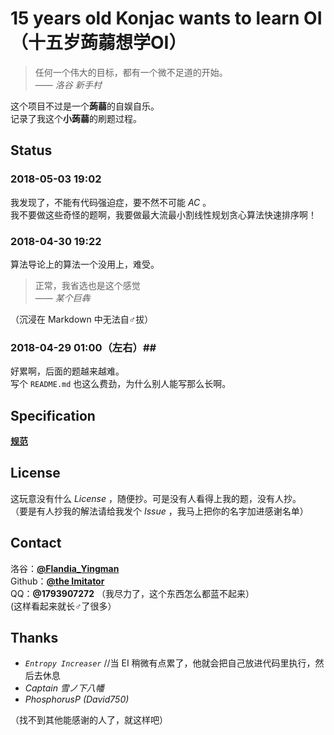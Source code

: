 # 15 years old **Konjac** wants to learn OI（十五岁**蒟蒻**想学OI）
> 任何一个伟大的目标，都有一个微不足道的开始。  
> *—— 洛谷 新手村*



这个项目不过是一个**蒟蒻**的自娱自乐。  
记录了我这个**小蒟蒻**的刷题过程。  

## Status ##
### 2018-05-03 19:02 ###
我发现了，不能有代码强迫症，要不然不可能 *AC* 。  
我不要做这些奇怪的题啊，我要做最大流最小割线性规划贪心算法快速排序啊！

### 2018-04-30 19:22 ###
算法导论上的算法一个没用上，难受。
> 正常，我省选也是这个感觉  
> —— *某个巨犇*

（沉浸在 Markdown 中无法自♂拔）

### 2018-04-29 01:00（左右）##
好累啊，后面的题越来越难。  
写个 `README.md` 也这么费劲，为什么别人能写那么长啊。

## Specification ##
**[规范][Specification]**  

[Specification]: /Specification.md

## License ##
这玩意没有什么 *License* ，随便抄。可是没有人看得上我的题，没有人抄。  
（要是有人抄我的解法请给我发个 *Issue* ，我马上把你的名字加进感谢名单）

## Contact ##
洛谷：**[@Flandia_Yingman][Luogu]**  
Github：**[@the Imitator][Github]**  
QQ：**@1793907272** （我尽力了，这个东西怎么都蓝不起来）  
(这样看起来就长♂了很多）  

[Luogu]: https://www.luogu.org/space/show?uid=97437
[Github]: https://github.com/1793907272


## Thanks ##
* *`Entropy Increaser`* //当 EI 稍微有点累了，他就会把自己放进代码里执行，然后去休息
* *Captain 雪ノ下八幡*
* *PhosphorusP (David750)*

（找不到其他能感谢的人了，就这样吧）









